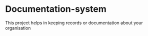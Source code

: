 # Documentation-system
This project helps in keeping records or documentation about your organisation
